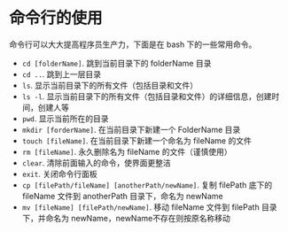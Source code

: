 # 命令行的使用
命令行可以大大提高程序员生产力，下面是在 bash 下的一些常用命令。

- `cd [folderName]`. 跳到当前目录下的 folderName 目录
- `cd ..`. 跳到上一层目录
- `ls`. 显示当前目录下的所有文件（包括目录和文件）
- `ls -l`. 显示当前目录下的所有文件（包括目录和文件）的详细信息，创建时间，创建人等
- `pwd`. 显示当前所在的目录
- `mkdir [forderName]`. 在当前目录下新建一个 FolderName 目录
- `touch [fileName]`. 在当前目录下新建一个命名为 fileName 的文件
- `rm [fileName]`. 永久删除名为 fileName 的文件（谨慎使用）
- `clear`. 清除前面输入的命令，使界面更整洁
- `exit`. 关闭命令行面板
- `cp [filePath/fileName] [anotherPath/newName]`. 复制 filePath 底下的 fileName 文件到 anotherPath 目录下，命名为 newName
- `mv [fileName] [filePath/newName]`. 移动 fileName 文件到 filePath 目录下，并命名为 newName，newName不存在则按原名称移动 